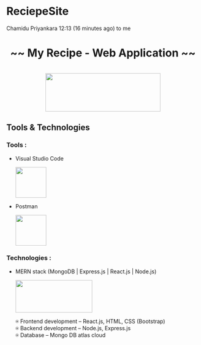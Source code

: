 # ReciepeSite


Chamidu Priyankara
12:13 (16 minutes ago)
to me

<h1 align="center">~~ My Recipe - Web Application ~~</h1>

<p align="center">
  <br />
  <img src="https://user-images.githubusercontent.com/88779737/150736212-28bade99-d9b1-478e-8097-b45fc41b72f0.png" width="300" height="100"/>
</p>

<h2>Tools & Technologies</h2>
 
<h3>Tools :</h3>  

- Visual Studio Code

    <img src="https://cdn.freebiesupply.com/logos/large/2x/visual-studio-code-logo-png-transparent.png" width="80" height="80"/>

- Postman

    <img src="https://iconape.com/wp-content/png_logo_vector/postman.png"  width="80" height="80"/>

 
<h3>Technologies :</h3>
 
- MERN stack (MongoDB | Express.js | React.js | Node.js)

    <img src="https://camo.githubusercontent.com/85cf7e1a8b85221e81ba91cbce29c917b91a7390bb3ca06aa31cfd1eadd7fe60/68747470733a2f2f7777772e337269746563686e6f6c6f676965732e636f6d2f77702d636f6e74656e742f75706c6f6164732f323031392f31312f4d45524e2d537461636b2d547261696e696e672d696e2d50756e652d65313537353032323432373234342e706e67"  width="200" height="85"/>

    ⍟ Frontend development – React.js, HTML, CSS (Bootstrap) <br />
    ⍟ Backend development – Node.js, Express.js <br />
    ⍟ Database – Mongo DB atlas cloud  
